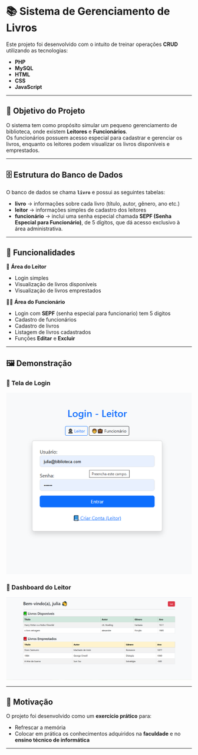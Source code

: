 # 📚 Sistema de Gerenciamento de Livros

Este projeto foi desenvolvido com o intuito de treinar operações **CRUD** utilizando as tecnologias:
- **PHP**
- **MySQL**
- **HTML**
- **CSS**
- **JavaScript**

---

## 🚀 Objetivo do Projeto
O sistema tem como propósito simular um pequeno gerenciamento de biblioteca, onde existem **Leitores** e **Funcionários**.  
Os funcionários possuem acesso especial para cadastrar e gerenciar os livros, enquanto os leitores podem visualizar os livros disponíveis e emprestados.

---

## 🗄️ Estrutura do Banco de Dados
O banco de dados se chama **`livro`** e possui as seguintes tabelas:

- **livro** → informações sobre cada livro (título, autor, gênero, ano etc.)  
- **leitor** → informações simples de cadastro dos leitores  
- **funcionário** → inclui uma senha especial chamada **SEPF (Senha Especial para Funcionário)**, de 5 dígitos, que dá acesso exclusivo à área administrativa.

---

## 🔑 Funcionalidades

👤 **Área do Leitor**
- Login simples
- Visualização de livros disponíveis
- Visualização de livros emprestados

👨‍💼 **Área do Funcionário**
- Login com **SEPF** (senha especial para funcionario) tem 5 digitos
- Cadastro de funcionários
- Cadastro de livros
- Listagem de livros cadastrados
- Funções **Editar** e **Excluir**

---

## 🖼️ Demonstração

### 🔹 Tela de Login
![Tela de Login](./01.png)

### 🔹 Dashboard do Leitor
![Dashboard do Leitor](./02.png)

---

## 🎯 Motivação
O projeto foi desenvolvido como um **exercício prático** para:
- Refrescar a memória
- Colocar em prática os conhecimentos adquiridos na **faculdade** e no **ensino técnico de informática**

---




